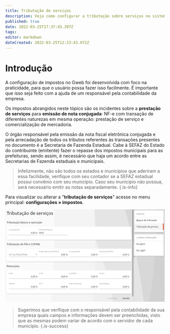 ```yaml
---
title: Tributação de serviços
description: Veja como configurar a tributação sobre serviços no sistema
published: true
date: 2022-03-25T17:37:43.397Z
tags: 
editor: markdown
dateCreated: 2022-03-25T12:23:43.972Z
---
```


# Introdução

A configuração de impostos no Gweb foi desenvolvida com foco na praticidade, para que o usuário possa fazer isso facilmente.
É importante que isso seja feito com a ajuda de um responsável pela contabilidade da empresa.

Os impostos abrangidos neste tópico são os incidentes sobre a **prestação de serviços** para **emissão de nota conjugada**: NF-e com transação de diferentes naturezas em mesma operação: prestação de serviço e comercialização de mercadoria.

O órgão responsável pela emissão da nota fiscal eletrônica conjugada e pela arrecadação de todos os tributos referentes às transações presentes no documento é a Secretaria de Fazenda Estadual.
Cabe à SEFAZ do Estado do contribuinte (emitente) fazer o repasse dos impostos municipais para as prefeituras, sendo assim, é necessário que haja um acordo entre as Secretarias de Fazenda estaduais e municipais. 

> Infelizmente, não são todos os estados e municípios que aderiram a essa facilidade, verifique com seu contador se a SEFAZ estadual possui convênio com seu município. Caso seu município não possua, será necessário emitir as notas separadamente.
{.is-info}

Para visualizar ou alterar a "**tributação de serviços**" acesse no menu principal: **configurações » impostos**.

![tributação.png](/config/impostos/serviços/tributação.png)

> Sugerimos que verifique com o responsável pela contabilidade da sua empresa quais campos e informações devem ser preenchidas, visto que as mesmas podem variar de acordo com o servidor de cada município.
{.is-success}


